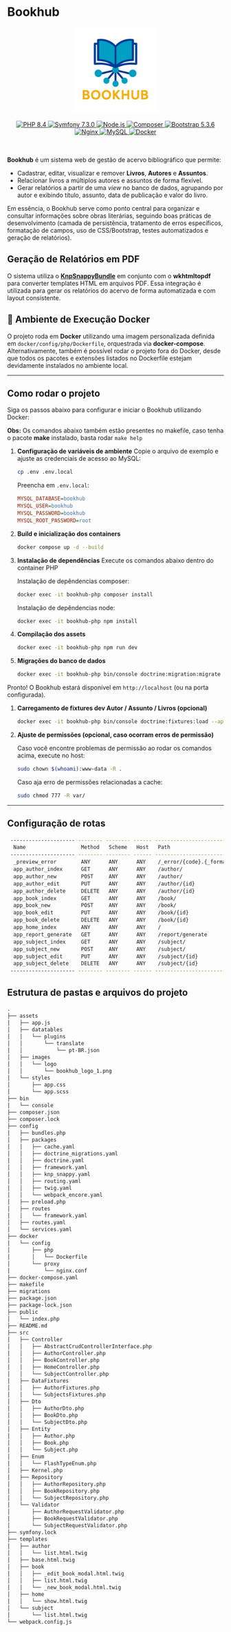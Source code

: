 # Bookhub

<p align="center">
  <img src="assets/images/logo/bookhub_logo_1.png" alt="Bookhub Logo" width="200" />
</p>

  <div align="center">
    <a href="https://php.net/" target="_blank" class="m-1">
      <img src="https://img.shields.io/badge/PHP-8.4-blue?labelColor=17191E&style=flat&logo=PHP" alt="PHP 8.4">
    </a>
    <a href="https://symfony.com/" target="_blank" class="m-1">
      <img src="https://img.shields.io/badge/symfony-7.3.0-white?labelColor=17191E&style=flat&logo=Symfony" alt="Symfony 7.3.0">
    </a>
    <a href="https://nodejs.org/" target="_blank" class="m-1">
      <img src="https://img.shields.io/badge/Node.js-22.16.0-green?labelColor=17191E&style=flat&logo=Node.js" alt="Node.js">
    </a>
    <a href="https://getcomposer.org/" target="_blank" class="m-1">
      <img src="https://img.shields.io/badge/Composer-latest-black?labelColor=17191E&style=flat&logo=Composer" alt="Composer">
    </a>
    <a href="https://getbootstrap.com/" target="_blank" class="m-1">
      <img src="https://img.shields.io/badge/bootstrap-5.3.6-purple?labelColor=17191E&style=flat&logo=Bootstrap" alt="Bootstrap 5.3.6">
    </a>
    <a href="https://nginx.org/" target="_blank" class="m-1">
      <img src="https://img.shields.io/badge/Nginx-latest-blue?labelColor=17191E&style=flat&logo=Nginx" alt="Nginx">
    </a>
    <a href="https://mysql.com/" target="_blank" class="m-1">
      <img src="https://img.shields.io/badge/MySQL-8.0-blue?labelColor=17191E&style=flat&logo=MySQL" alt="MySQL">
    </a>
    <a href="https://docker.com/" target="_blank" class="m-1">
      <img src="https://img.shields.io/badge/Docker-28.1.1-blue?labelColor=17191E&style=flat&logo=Docker" alt="Docker">
    </a>
  </div>

<br>
<br>

**Bookhub** é um sistema web de gestão de acervo bibliográfico que permite:

- Cadastrar, editar, visualizar e remover **Livros**, **Autores** e **Assuntos**.  
- Relacionar livros a múltiplos autores e assuntos de forma flexível.  
- Gerar relatórios a partir de uma _view_ no banco de dados, agrupando por autor e exibindo título, assunto, data de publicação e valor do livro.  

Em essência, o Bookhub serve como ponto central para organizar e consultar informações sobre obras literárias, seguindo boas práticas de desenvolvimento (camada de persistência, tratamento de erros específicos, formatação de campos, uso de CSS/Bootstrap, testes automatizados e geração de relatórios).

## Geração de Relatórios em PDF

O sistema utiliza o [**KnpSnappyBundle**](https://github.com/KnpLabs/KnpSnappyBundle) em conjunto com o **wkhtmltopdf** para converter templates HTML em arquivos PDF. Essa integração é utilizada para gerar os relatórios do acervo de forma automatizada e com layout consistente.

## 🐋 Ambiente de Execução Docker

O projeto roda em **Docker** utilizando uma imagem personalizada definida em `docker/config/php/Dockerfile`, orquestrada via **docker-compose**.
Alternativamente, também é possível rodar o projeto fora do Docker, desde que todos os pacotes e extensões listados no Dockerfile estejam devidamente instalados no ambiente local.


---

## Como rodar o projeto

Siga os passos abaixo para configurar e iniciar o Bookhub utilizando Docker:

**Obs:** Os comandos abaixo também estão presentes no makefile, caso tenha o pacote **make** instalado, basta rodar `make help`

1. **Configuração de variáveis de ambiente**
   Copie o arquivo de exemplo e ajuste as credenciais de acesso ao MySQL:

   ```bash
   cp .env .env.local
   ```

   Preencha em `.env.local`:

   ```ini
   MYSQL_DATABASE=bookhub
   MYSQL_USER=bookhub
   MYSQL_PASSWORD=bookhub
   MYSQL_ROOT_PASSWORD=root
   ```

2. **Build e inicialização dos containers**

   ```bash
   docker compose up -d --build
   ```

3. **Instalação de dependências**
   Execute os comandos abaixo dentro do container PHP
   
   Instalação de depêndencias composer:
   ```bash
   docker exec -it bookhub-php composer install
   ```
   Instalação de depêndencias node:
   ```bash
   docker exec -it bookhub-php npm install
   ```

4. **Compilação dos assets**

   ```bash
   docker exec -it bookhub-php npm run dev
   ```

5. **Migrações do banco de dados**

   ```bash
   docker exec -it bookhub-php bin/console doctrine:migration:migrate
   ```

Pronto! O Bookhub estará disponível em `http://localhost` (ou na porta configurada).

1. **Carregamento de fixtures dev Autor / Assunto / Livros (opcional)**

   ```bash
   docker exec -it bookhub-php bin/console doctrine:fixtures:load --append
   ```
2. **Ajuste de permissões (opcional, caso ocorram erros de permissão)**

   Caso você encontre problemas de permissão ao rodar os comandos acima, execute no host:

   ```bash
   sudo chown $(whoami):www-data -R .
   ```

   Caso aja erro de permissões relacionadas a cache:
    ```bash
   sudo chmod 777 -R var/
   ```
---

## Configuração de rotas

```bash
 --------------------- -------- -------- ------ -------------------------- 
  Name                  Method   Scheme   Host   Path                      
 --------------------- -------- -------- ------ -------------------------- 
  _preview_error        ANY      ANY      ANY    /_error/{code}.{_format}  
  app_author_index      GET      ANY      ANY    /author/                  
  app_author_new        POST     ANY      ANY    /author/                  
  app_author_edit       PUT      ANY      ANY    /author/{id}              
  app_author_delete     DELETE   ANY      ANY    /author/{id}              
  app_book_index        GET      ANY      ANY    /book/                    
  app_book_new          POST     ANY      ANY    /book/                    
  app_book_edit         PUT      ANY      ANY    /book/{id}                
  app_book_delete       DELETE   ANY      ANY    /book/{id}                
  app_home_index        ANY      ANY      ANY    /                         
  app_report_generate   GET      ANY      ANY    /report/generate          
  app_subject_index     GET      ANY      ANY    /subject/                 
  app_subject_new       POST     ANY      ANY    /subject/                 
  app_subject_edit      PUT      ANY      ANY    /subject/{id}             
  app_subject_delete    DELETE   ANY      ANY    /subject/{id}             
 --------------------- -------- -------- ------ --------------------------
 ```

## Estrutura de pastas e arquivos do projeto

```
.
├── assets
│   ├── app.js
│   ├── datatables
│   │   └── plugins
│   │       └── translate
│   │           └── pt-BR.json
│   ├── images
│   │   └── logo
│   │       └── bookhub_logo_1.png
│   └── styles
│       ├── app.css
│       └── app.scss
├── bin
│   └── console
├── composer.json
├── composer.lock
├── config
│   ├── bundles.php
│   ├── packages
│   │   ├── cache.yaml
│   │   ├── doctrine_migrations.yaml
│   │   ├── doctrine.yaml
│   │   ├── framework.yaml
│   │   ├── knp_snappy.yaml
│   │   ├── routing.yaml
│   │   ├── twig.yaml
│   │   └── webpack_encore.yaml
│   ├── preload.php
│   ├── routes
│   │   └── framework.yaml
│   ├── routes.yaml
│   └── services.yaml
├── docker
│   └── config
│       ├── php
│       │   └── Dockerfile
│       └── proxy
│           └── nginx.conf
├── docker-compose.yaml
├── makefile
├── migrations
├── package.json
├── package-lock.json
├── public
│   └── index.php
├── README.md
├── src
│   ├── Controller
│   │   ├── AbstractCrudControllerInterface.php
│   │   ├── AuthorController.php
│   │   ├── BookController.php
│   │   ├── HomeController.php
│   │   └── SubjectController.php
│   ├── DataFixtures
│   │   ├── AuthorFixtures.php
│   │   └── SubjectsFixtures.php
│   ├── Dto
│   │   ├── AuthorDto.php
│   │   ├── BookDto.php
│   │   └── SubjectDto.php
│   ├── Entity
│   │   ├── Author.php
│   │   ├── Book.php
│   │   └── Subject.php
│   ├── Enum
│   │   └── FlashTypeEnum.php
│   ├── Kernel.php
│   ├── Repository
│   │   ├── AuthorRepository.php
│   │   ├── BookRepository.php
│   │   └── SubjectRepository.php
│   └── Validator
│       ├── AuthorRequestValidator.php
│       ├── BookRequestValidator.php
│       └── SubjectRequestValidator.php
├── symfony.lock
├── templates
│   ├── author
│   │   └── list.html.twig
│   ├── base.html.twig
│   ├── book
│   │   ├── _edit_book_modal.html.twig
│   │   ├── list.html.twig
│   │   └── _new_book_modal.html.twig
│   ├── home
│   │   └── show.html.twig
│   └── subject
│       └── list.html.twig
└── webpack.config.js
```
